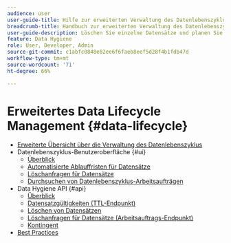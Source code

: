 ```yaml
---
audience: user
user-guide-title: Hilfe zur erweiterten Verwaltung des Datenlebenszyklus
breadcrumb-title: Handbuch zur erweiterten Verwaltung des Datenlebenszyklus
user-guide-description: Löschen Sie einzelne Datensätze und planen Sie die Ablauffristen von Datensätzen in Experience Platform für die Datenbereinigung, das Entfernen anonymer Daten und die Datenminimierung.
feature: Data Hygiene
role: User, Developer, Admin
source-git-commit: c1abfc0848e82ee6f6faeb8eef5d28f4b1fdb47d
workflow-type: tm+mt
source-wordcount: '71'
ht-degree: 66%

---
```



# Erweitertes Data Lifecycle Management {#data-lifecycle}

* [Erweiterte Übersicht über die Verwaltung des Datenlebenszyklus](./home.md)
* Datenlebenszyklus-Benutzeroberfläche {#ui}
   * [Überblick](./ui/overview.md)
   * [Automatisierte Ablauffristen für Datensätze](./ui/dataset-expiration.md)
   * [Löschanfragen für Datensätze](./ui/record-delete.md)
   * [Durchsuchen von Datenlebenszyklus-Arbeitsaufträgen](./ui/browse.md)
* Data Hygiene API {#api}
   * [Überblick](./api/overview.md)
   * [Datensatzgültigkeiten (TTL-Endpunkt)](./api/dataset-expiration.md)
   * [Löschen von Datensätzen](./api/jobs.md)
   * [Löschanfragen für Datensätze (Arbeitsauftrags-Endpunkt)](./api/workorder.md)
   * [Kontingent](./api/quota.md)
* [Best Practices](./best-practices.md)
